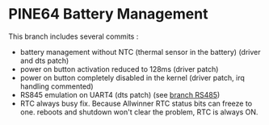 # PINE64 Battery Management

This branch includes several commits :
- battery management without NTC (thermal sensor in the battery) (driver and dts patch)
- power on button activation reduced to 128ms (driver patch)
- power on button completely disabled in the kernel (driver patch, irq handling commented)
- RS845 emulation on UART4 (dts patch) (see [branch RS485](https://github.com/pi-r-p/linux/tree/RS485Pine64))
- RTC always busy fix. Because Allwinner RTC status bits can freeze to one. reboots and shutdown won't clear the problem, RTC is always ON.
